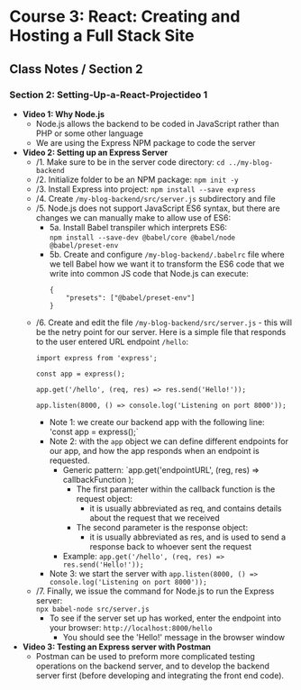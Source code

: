 # Course 3: React: Creating and Hosting a Full Stack Site
## Class Notes / Section 2

### Section 2: Setting-Up-a-React-Projectideo 1
- __Video 1: Why Node.js__
  - Node.js allows the backend to be coded in JavaScript rather than PHP or some other language
  - We are using the Express NPM package to code the server
- __Video 2: Setting up an Express Server__
  - /1. Make sure to be in the server code directory: `cd ../my-blog-backend`
  - /2. Initialize folder to be an NPM package: `npm init -y`
  - /3. Install Express into project: `npm install --save express`
  - /4. Create `/my-blog-backend/src/server.js` subdirectory and file
  - /5. Node.js does not support JavaScript ES6 syntax, but there are changes we can manually make to allow use of ES6:
    - 5a. Install Babel transpiler which interprets ES6:    
      `npm install --save-dev @babel/core @babel/node @babel/preset-env`
    - 5b. Create and configure `/my-blog-backend/.babelrc` file where we tell Babel how we want it to transform the ES6 code that we write into common JS code that Node.js can execute:    
      ```
      {
          "presets": ["@babel/preset-env"]
      }
      ```
  - /6. Create and edit the file `/my-blog-backend/src/server.js` - this will be the netry point for our server. Here is a simple file that responds to the user entered URL endpoint `/hello`:   
    ```
    import express from 'express';

    const app = express();

    app.get('/hello', (req, res) => res.send('Hello!'));

    app.listen(8000, () => console.log('Listening on port 8000'));
    ```
    - Note 1: we create our backend app with the following line:    
      'const app = express();`
    - Note 2:  with the `app` object we can define different endpoints for our app, and how the app responds when an endpoint is requested.
      - Generic pattern: `app.get('endpointURL', (reg, res) => callbackFunction );
        - The first parameter within the callback function is the request object:
          - it is usually abbreviated as req, and contains details about the request that we received
        - The second parameter is the response object:
          - it is usually abbreviated as res, and is used to send a response back to whoever sent the request
      - Example: `app.get('/hello', (req, res) => res.send('Hello!'));`
    - Note 3: we start the server with `app.listen(8000, () => console.log('Listening on port 8000'));`
  - /7. Finally, we issue the command for Node.js to run the Express server:    
    `npx babel-node src/server.js`
    - To see if the server set up has worked, enter the endpoint into your browser: `http://localhost:8000/hello`
      - You should see the 'Hello!' message in the browser window
- __Video 3: Testing an Express server with Postman__
  - Postman can be used to preform more complicated testing operations on the backend server, and to develop the backend server first (before developing and integrating the front end code).
